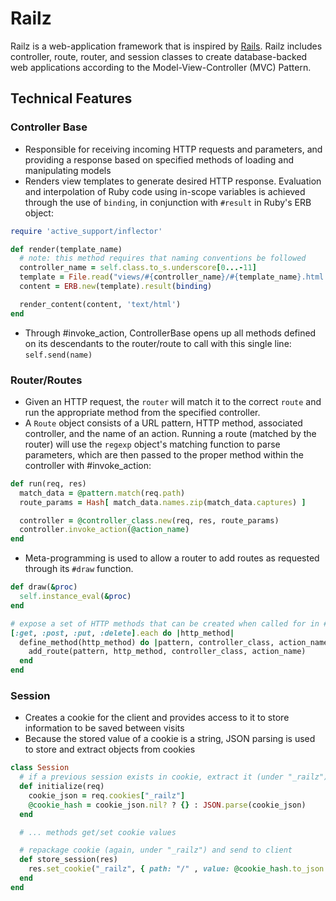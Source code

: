 # Railz

Railz is a web-application framework that is inspired by [Rails](github.com/rails/rails).  Railz includes controller, route, router, and session classes to create database-backed web applications according to the Model-View-Controller (MVC) Pattern.

## Technical Features

### Controller Base
* Responsible for receiving incoming HTTP requests and parameters, and providing a response based on specified methods of loading and manipulating models
* Renders view templates to generate desired HTTP response. Evaluation and interpolation of Ruby code using in-scope variables is achieved through the use of ```binding```, in conjunction with ```#result``` in Ruby's ERB object:
```ruby
require 'active_support/inflector'

def render(template_name)
  # note: this method requires that naming conventions be followed
  controller_name = self.class.to_s.underscore[0...-11]
  template = File.read("views/#{controller_name}/#{template_name}.html.erb")
  content = ERB.new(template).result(binding)

  render_content(content, 'text/html')
end
```

* Through #invoke_action, ControllerBase opens up all methods defined on its descendants to the router/route to call with this single line: ```self.send(name)```

### Router/Routes
* Given an HTTP request, the ```router``` will match it to the correct ```route``` and run the appropriate method from the specified controller.
* A ```Route``` object consists of a URL pattern, HTTP method, associated controller, and the name of an action. Running a route (matched by the router) will use the ```regexp``` object's matching function to parse parameters, which are then passed to the proper method within the controller with #invoke_action:
```ruby
def run(req, res)
  match_data = @pattern.match(req.path)
  route_params = Hash[ match_data.names.zip(match_data.captures) ]

  controller = @controller_class.new(req, res, route_params)
  controller.invoke_action(@action_name)
end
```

* Meta-programming is used to allow a router to add routes as requested through its ```#draw``` function.
```ruby
def draw(&proc)
  self.instance_eval(&proc)
end

# expose a set of HTTP methods that can be created when called for in #draw:
[:get, :post, :put, :delete].each do |http_method|
  define_method(http_method) do |pattern, controller_class, action_name|
    add_route(pattern, http_method, controller_class, action_name)
  end
end
```

### Session
* Creates a cookie for the client and provides access to it to store information to be saved between visits
* Because the stored value of a cookie is a string, JSON parsing is used to store and extract objects from cookies
```ruby
class Session
  # if a previous session exists in cookie, extract it (under "_railz") with JSON.parse
  def initialize(req)
    cookie_json = req.cookies["_railz"]
    @cookie_hash = cookie_json.nil? ? {} : JSON.parse(cookie_json)
  end

  # ... methods get/set cookie values

  # repackage cookie (again, under "_railz") and send to client
  def store_session(res)
    res.set_cookie("_railz", { path: "/" , value: @cookie_hash.to_json })
  end
end
```
